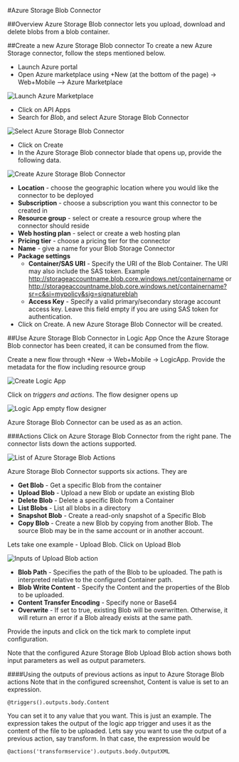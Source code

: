 <properties 
   pageTitle="Azure Storage Blob Connector" 
   description="Get started with Azure Storage Blob Connector" 
   services="app-service\logic" 
   documentationCenter=".net,nodejs,java" 
   authors="anuragdalmia" 
   manager="dwrede" 
   editor=""/>

<tags
   ms.service="app-service-logic"
   ms.devlang="multiple"
   ms.topic="article"
   ms.tgt_pltfrm="na"
   ms.workload="integration" 
   ms.date="05/11/2015"
   ms.author="rajram"/>
   
#Azure Storage Blob Connector

##Overview
Azure Storage Blob connector lets you upload, download and delete blobs from a blob container.

##Create a new Azure Storage Blob connector
To create a new Azure Storage connector, follow the steps mentioned below.
<ul>
<li>Launch Azure portal
<li>Open Azure marketplace using +New (at the bottom of the page) -> Web+Mobile --> Azure Marketplace
</ul>

![Launch Azure Marketplace][1]<br>
<ul>
<li>Click on API Apps
<li>Search for <i>Blob</i>, and select Azure Storage Blob Connector
</ul>

![Select Azure Storage Blob Connector][2]
<br>
<ul>
<li>Click on Create
<li>In the Azure Storage Blob connector blade that opens up, provide the following data.
</ul>

![Create Azure Storage Blob Connector][3]

- **Location** - choose the geographic location where you would like the connector to be deployed
- **Subscription** - choose a subscription you want this connector to be created in
- **Resource group** - select or create a resource group where the connector should reside
- **Web hosting plan** - select or create a web hosting plan
- **Pricing tier** - choose a pricing tier for the connector
- **Name** - give a name for your Blob Storage Connector
- **Package settings** 
	- **Container/SAS URI** - Specify the URI of the Blob Container. The URI may also include the SAS token. Example http://storageaccountname.blob.core.windows.net/containername or http://storageaccountname.blob.core.windows.net/containername?sr=c&si=mypolicy&sig=signatureblah
	- **Access Key** - Specify a valid primary/secondary storage account access key. Leave this field empty if you are using SAS token for authentication.
- Click on Create. A new Azure Storage Blob Connector will be created.

##Use Azure Storage Blob Connector in Logic App
Once the Azure Storage Blob connector has been created, it can be consumed from the flow.

Create a new flow through +New -> Web+Mobile -> LogicApp. Provide the metadata for the flow including resource group

![Create Logic App][4]

Click on *triggers and actions*. The flow designer opens up

![Logic App empty flow designer][5]

Azure Storage Blob Connector can be used as as an action. 

###Actions
Click on Azure Storage Blob Connector from the right pane. The connector lists down the actions supported.

![List of Azure Storage Blob Actions][10]

Azure Storage Blob Connector supports six actions. They are

- **Get Blob** - Get a specific Blob from the container
- **Upload Blob** - Upload a new Blob or update an existing Blob
- **Delete Blob** - Delete a specific Blob from a Container
- **List Blobs** - List all blobs in a directory
- **Snapshot Blob** - Create a read-only snapshot of a Specific Blob
- **Copy Blob** - Create a new Blob by copying from another Blob.  The source Blob may be in the same account or in another account.

Lets take one example - Upload Blob. Click on Upload Blob

![Inputs of Upload Blob action][11]


- **Blob Path** - Specifies the path of the Blob to be uploaded.  The path is interpreted relative to the configured Container path.
- **Blob Write Content** - Specify the Content and the properties of the Blob to be uploaded.
- **Content Transfer Encoding** - Specify none or Base64
- **Overwrite** - If set to true, existing Blob will be overwritten. Otherwise, it will return an error if a Blob already exists at the same path.

Provide the inputs and click on the tick mark to complete input configuration.


Note that the configured Azure Storage Blob Upload Blob action shows both input parameters as well as output parameters.

####Using the outputs of previous actions as input to Azure Storage Blob actions
Note that in the configured screenshot, Content is value is set to an expression.

	@triggers().outputs.body.Content


You can set it to any value that you want. This is just an example. The expression takes the output of the logic app trigger and uses it as the content of the file to be uploaded. Lets say you want to use the output of a previous action, say transform. In that case, the expression would be

	@actions('transformservice').outputs.body.OutputXML


<!-- Image reference -->
[1]: ./media/app-service-logic-connector-azurestorageblob/LaunchAzureMarketplace.PNG
[2]: ./media/app-service-logic-connector-azurestorageblob/SelectAzureStorageBlobConnector.PNG
[3]: ./media/app-service-logic-connector-azurestorageblob/CreateAzureStorageBlobConnector.PNG
[4]: ./media/app-service-logic-connector-azurestorageblob/CreateLogicApp.PNG
[5]: ./media/app-service-logic-connector-azurestorageblob/LogicAppEmptyFlowDesigner.PNG
[6]: ./media/app-service-logic-connector-azurestorageblob/ChooseBlobAvailableTrigger.PNG
[7]: ./media/app-service-logic-connector-azurestorageblob/BasicInputsBlobAvailableTrigger.PNG
[8]: ./media/app-service-logic-connector-azurestorageblob/AdvancedInputsBlobAvailableTrigger.PNG
[9]: ./media/app-service-logic-connector-azurestorageblob/ConfiguredBlobAvailableTrigger.PNG
[10]: ./media/app-service-logic-connector-azurestorageblob/ListOfAzureStorageBlobActions.PNG
[11]: ./media/app-service-logic-connector-azurestorageblob/BasicInputsUploadBlob.PNG
